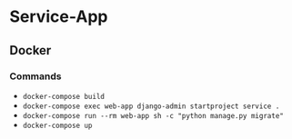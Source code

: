 # Service-App

## Docker
### Commands
- `docker-compose build`
- `docker-compose exec web-app django-admin startproject service .`
- `docker-compose run --rm web-app sh -c "python manage.py migrate"`
- `docker-compose up`